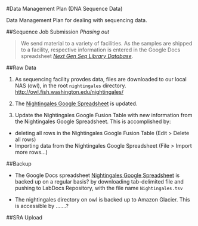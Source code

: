 #Data Management Plan (DNA Sequence Data)

Data Management Plan for dealing with sequencing data. 


##Sequence Job Submission
_Phasing out_      
>We send material to a variety of facilities. As the samples are shipped to a facility, respective information is entered in the Google Docs spreadsheet [*Next Gen Seq Library Database*](https://docs.google.com/spreadsheet/ccc?key=0AtV_gF766XZAdHRlUHJMd0k4S2RpdTZqbjFob2NJb2c&usp=sharing).


##Raw Data
1) As sequencing facility provdes data, files are downloaded to our local NAS (owl), in the root `nightingales` directory.  http://owl.fish.washington.edu/nightingales/

2) The [Nightingales Google Spreadsheet](https://docs.google.com/spreadsheets/d/1_XqIOPVHSBVGscnjzDSWUeRL7HUHXfaHxVzec-I-8Xk/edit) is updated.

3) Update the Nightingales Google Fusion Table with new information from the Nightingales Google Spreadsheet.  This is accomplished by:

- deleting all rows in the Nightingales Google Fusion Table (Edit > Delete all rows)
- Importing data from the Nightingales Google Spreadsheet (File > Import more rows...)


##Backup
* The Google Docs spreadsheet [Nightingales Google Spreadsheet](https://docs.google.com/spreadsheets/d/1_XqIOPVHSBVGscnjzDSWUeRL7HUHXfaHxVzec-I-8Xk/edit) is backed up on a regular basis? by downloading tab-delimited file and pushing to LabDocs Repository, with the file name `Nightingales.tsv`

* The nightingales directory on owl is backed up to Amazon Glacier. This is accessible by .......?



##SRA Upload
